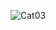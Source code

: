 ![Cat03](https://user-images.githubusercontent.com/118526968/204315559-cb4d9b6e-9d9e-45fd-8952-22f80fdede1d.jpg)
